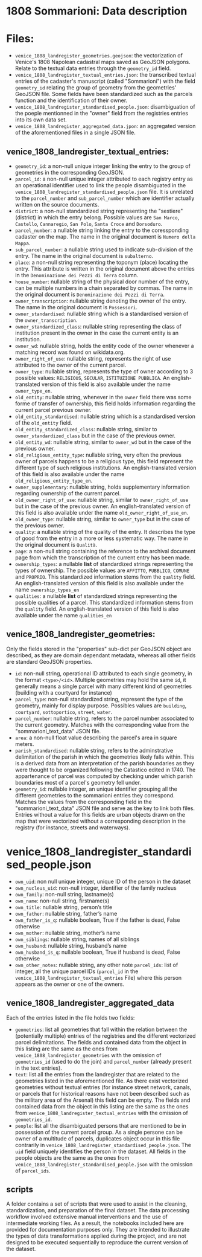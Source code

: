 # 1808 Sommarioni: Data description

# Files:
* `venice_1808_landregister_geometries.geojson`: the vectorization of Venice's 1808 Napolean cadastral maps saved as GeoJSON polygons. Relate to the textual data entries through the `geometry_id` field.
* `venice_1808_landregister_textual_entries.json`: the transcribed textual entries of the cadaster's manuscript (called "Sommarioni") with the field `geometry_id` relating the group of geometry from the geometries' GeoJSON file. Some fields have been standardized such as the parcels function and the identification of their owner.
* `venice_1808_landregister_standardised_people.json`: disambiguation of the poeple mentionned in the "owner" field from the registries entries into its own data set.
* `venice_1808_landregister_aggregated_data.jpon`: an aggregated version of the aforementioned files in a single JSON file.

## venice_1808_landregister_textual_entries:
- `geometry_id`: a non-null unique integer linking the entry to the group of geometries in the corresponding GeoJSON.
- `parcel_id`: a non-null unique integer attributed to each registry entry as an operational identifier used to link the people disambiguated in the `venice_1808_landregister_standardised_people.json` file. It is unrelated to the `parcel_number` and `sub_parcel_number` which are identifier actually written on the source documents.
- `district`: a non-null standardized string representing the "sestiere" (district) in which the entry belong. Possible values are  `San Marco`, `Castello`, `Cannaregio`, `San Polo`, `Santa Croce` and `Dorsoduro`.
- `parcel_number`: a nullable string linking the entry to the coressponding cadaster on the map. The name in the original document is `Numero della Mappa`.
- `sub_parcel_number`: a nullable string used to indicate sub-division of the entry. The name in the original document is `subalterno`.
- `place`: a non-null string representing the toponym (place) locating the entry. This attribute is written in the original document above the entries in the `Denominazione dei Pezzi di Terra` column.
- `house_number`: nullable string of the physical door number of the entry, can be multiple numbers in a chain separated by commas. The name in the original document is `Denominazione dei Pezzi di Terra`.
- `owner_transcription`: nullable string denoting the owner of the entry. The name in the original document is `Possessori`.
- `owner_standardised`: nullable string which is a standardised version of the `owner_transcription`.
- `owner_standardized_class`: nullable string representing the class of institution present in the owner in the case the current entity is an institution.
- `owner_wd`: nullable string, holds the entity code of the owner whenever a matching record was found on wikidata.org.
- `owner_right_of_use`: nullable string, represents the right of use attributed to the owner of the current parcel.
- `owner_type`: nullable string, represents the type of owner according to 3 possible values: `RELIGIOUS`, `SECULAR`, `ISTITUZIONE PUBBLICA`. An english-translated version of this field is also available under the name `owner_type_en`. 
- `old_entity`: nullable string, whenever in the `owner` field there was some forme of transfer of ownership, this field holds information regarding the current parcel previous owner.
- `old_entity_standardised`:  nullable string which is a standardised version of the `old_entity` field.
- `old_entity_standardized_class`: nullable string, similar to `owner_standardized_class` but in the case of the previous owner.
- `old_entity_wd`: nullable string, similar to `owner_wd` but in the case of the previous owner.
- `old_religious_entity_type`: nullable string, very often the previous owner of parcels happens to be a religious type, this field represent the different type of such religious institutions. An english-translated version of this field is also available under the name `old_religious_entity_type_en`. 
- `owner_supplementary`: nullable string, holds supplementary information regarding ownership of the current parcel.
- `old_owner_right_of_use`: nullable string, similar to `owner_right_of_use` but in the case of the previous owner. An english-translated version of this field is also available under the name `old_owner_right_of_use_en`. 
- `old_owner_type`: nullable string, similar to `owner_type` but in the case of the previous owner. 
- `quality`: a nullable string of the quality of the entry. It describes the type of good from the entry in a more or less systematic way. The name in the original document is `Qualità`. 
- `page`: a non-null string containing the reference to the archival document page from which the transcription of the current entry has been made.
- `ownership_types`: a nullable **list** of standardized strings representing the types of ownership. The possible values are `AFFITTO`, `PUBBLICO`, `COMUNE` and `PROPRIO`. This standardized information stems from the `quality` field. An english-translated version of this field is also available under the name `ownership_types_en`
- `qualities`: a nullable **list** of standardized strings representing the possible qualities of a parcel. This standardized information stems from the `quality` field. An english-translated version of this field is also available under the name `qualities_en`

## venice_1808_landregister_geometries:
Only the fields stored in the "properties" sub-dict per GeoJSON object are described, as they are domain dependant metadata, whereas all other fields are standard GeoJSON properties.
- `id`: non-null string, operational ID attributed to each single geometry, in the format `<type>/<id>`. Multiple geometries may hold the same `id`, it generally means a single parcel with many different kind of geometries (building with a courtyard for instance)
- `parcel_type`: non-null standardized string, represent the type of the geometry, mainly for display purpose. Possibles values are `building`, `courtyard`, `sottoportico`, `street`, `water`.
- `parcel_number`: nullable string, refers to the parcel number associated to the current geometry. Matches with the corresponding value from the "sommarioni_text_data" JSON file. 
- `area`: a non-null float value describing the parcel's area in square meters.
- `parish_standardised`: nullable string, refers to the adminstrative delimitation of the parish in which the geometries likely falls within. This is a derived data from an interpretation of the parish boundaries as they were thought to be organized following the Catastico edited in 1740. The appartenance of parcel was computed by checking under which parish boundaries most of a parcel's geometry fell under.
- `geometry_id`: nullable integer, an unique identifier grouping all the different geometries to the sommarioni entries they correspond. Matches the values from the corresponding field in the "sommarioni_text_data" JSON file and serve as the key to link both files. Entries without a value for this fields are urban objects drawn on the map that were vectorized without a corresponding description in the registry (for instance, streets and waterways).

# venice_1808_landregister_standardised_people.json
- `own_uid`: non null unique integer, unique ID of the person in the dataset
- `own_nucleus_uid`: non-null integer, identifier of the family nucleus
- `own_family`: non-null string, lastname(s)
- `own_name`: non-null string, firstname(s)
- `own_title`: nullable string, person’s title
- `own_father`: nullable string, father’s name
- `own_father_is_q`: nullable boolean, True if the father is dead, False otherwise
- `own_mother`: nullable string, mother’s name
- `own_siblings`: nullable string, names of all siblings
- `own_husband`: nullable string, husband’s name
- `own_husband_is_q`: nullable boolean, True if husband is dead, False otherwise
- `own_other_notes`: nullable string, any other note
`parcel_ids`: list of integer, all the unique parcel IDs (`parcel_id` in the `venice_1808_landregister_textual_entries` File) where this person appears as the owner or one of the owners.


## venice_1808_landregister_aggregated_data
Each of the entries listed in the file holds two fields:
- `geometries`: list all geometries that fall within the relation between the (potentially multiple) entries of the registries and the different vectorized parcel delimitations. The fields and contained data from the object in this listing are the same as the ones from `venice_1808_landregister_geometries` with the omission of `geometries_id` (used to do the join) and `parcel_number` (already present in the text entries).
- `text`: list all the entries from the landregister that are related to the geometries listed in the aforementioned file. As there exist vectorized geometries without textual entries (for instance street network, canals, or parcels that for historical reasons have not been described such as the military area of the Arsenal) this field can be empty. The fields and contained data from the object in this listing are the same as the ones from `venice_1808_landregister_textual_entries` with the omission of `geometries_id`.
- `people`: list all the disambiguated persons that are mentioned to be in possession of the current parcel group. As a single persone can be owner of a multitude of parcels, duplicates object occur in this file contrarily in `venice_1808_landregister_standardised_people.json`. The `uid` field uniquely identifies the person in the dataset. All fields in the people objects are the same as the ones from `venice_1808_landregister_standardised_people.json` with the omission of `parcel_ids`.

## scripts
A folder contains a set of scripts that were used to assist in the cleaning, standardization, and preparation of the final dataset. The data processing workflow involved extensive manual interventions and the use of intermediate working files. As a result, the notebooks included here are provided for documentation purposes only. They are intended to illustrate the types of data transformations applied during the project, and are not designed to be executed sequentially to reproduce the current version of the dataset.
